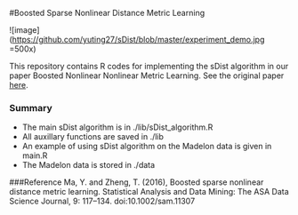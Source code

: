 #Boosted Sparse Nonlinear Distance Metric Learning

![image](https://github.com/yuting27/sDist/blob/master/experiment_demo.jpg =500x)

This repository contains R codes for implementing the sDist algorithm in our paper Boosted Nonlinear Nonlinear Metric Learning. See the original paper [here](http://onlinelibrary.wiley.com/doi/10.1002/sam.11307/full).

### Summary

- The main sDist algorithm is in ./lib/sDist_algorithm.R
- All auxillary functions are saved in ./lib
- An example of using sDist algorithm on the Madelon data is given in main.R
- The Madelon data is stored in ./data

###Reference 
Ma, Y. and Zheng, T. (2016), Boosted sparse nonlinear distance metric learning. Statistical Analysis and Data Mining: The ASA Data Science Journal, 9: 117–134. doi:10.1002/sam.11307
